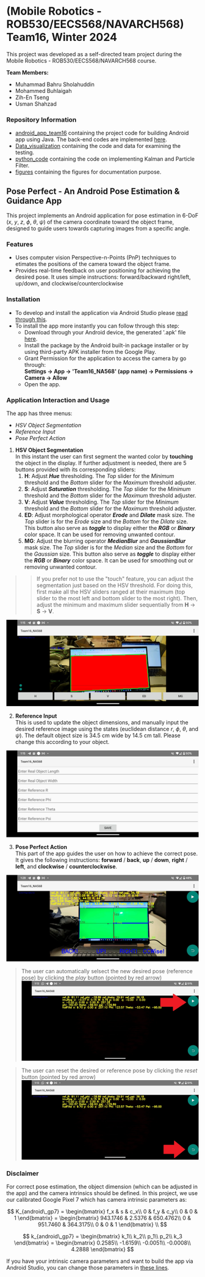 # (Mobile Robotics - ROB530/EECS568/NAVARCH568) Team16, Winter 2024
This project was developed as a self-directed team project during the Mobile Robotics - ROB530/EECS568/NAVARCH568 course.

**Team Members:**  
- Muhammad Bahru Sholahuddin  
- Mohammed Buhlaigah  
- Zih-En Tseng  
- Usman Shahzad  

### Repository Information
* [android_app_team16](https://github.com/mbsbahru/pose-perfect-rob530project/tree/main/android_app_team16) containing the project code for building Android app using Java. The back-end codes are implemented [here](android_app_team16/app/src/main/java/com/mbsbahru/na568Teamproject_MohammedAlanUsmanBahru). 
* [Data_visualization](https://github.com/mbsbahru/pose-perfect-rob530project/tree/main/Data_visualization) containing the code and data for examining the testing.
* [python_code](https://github.com/mbsbahru/pose-perfect-rob530project/tree/main/python_code) containing the code on implementing Kalman and Particle Filter.
* [figures](https://github.com/mbsbahru/pose-perfect-rob530project/tree/main/figures) containing the figures for documentation purpose.
 
## Pose Perfect - An Android Pose Estimation & Guidance App

This project implements an Android application for pose estimation in 6-DoF ($x$, $y$, $z$, $\phi$, $\theta$, $\psi$) of the camera coordinate toward the object frame, designed to guide users towards capturing images from a specific angle.

### Features

* Uses computer vision Perspective-n-Points (PnP) techniques to etimates the positions of the camera toward the object frame.
* Provides real-time feedback on user positioning for achieving the desired pose. It uses simple instructions: forward/backward right/left, up/down, and clockwise/counterclockwise

### Installation
* To develop and install the application via Android Studio please [read through this](android_app_team16/README.md).
* To install the app more instantly you can follow through this step:
  - Download through your Android device, the generated '.apk' file [here](https://drive.google.com/file/d/1H8T5yAWxWS_5-SAM8eWqe3GmNhLwfa4T/view?usp=sharing).
  - Install the package by the Android built-in package installer or by using third-party APK installer from the Google Play.
  - Grant Permission for the application to access the camera by go through:\
    **Settings &rarr; App &rarr; 'Team16_NA568' (app name) &rarr; Permissions &rarr; Camera &rarr; Allow**
  - Open the app.



### Application Interaction and Usage
The app has three menus:
 - *HSV Object Segmentation*
 - *Reference Input*
 - *Pose Perfect Action*

1. **HSV Object Segmentation**\
In this instant the user can first segment the wanted color by **touching** the object in the display. If further adjustment is needed, there are 5 buttons provided with its corresponding sliders:
    1. **H**: Adjust ***Hue*** thresholding. The *Top* slider for the *Minimum* threshold and the *Bottom* slider for the *Maximum* threshold adjuster.
    2. **S**: Adjust ***Saturation*** thresholding. The *Top* slider for the *Minimum* threshold and the *Bottom* slider for the *Maximum* threshold adjuster.
    3. **V**: Adjust ***Value*** thresholding. The *Top* slider for the *Minimum* threshold and the *Bottom* slider for the *Maximum* threshold adjuster.
    4. **ED**: Adjust morphological operator ***Erode*** and ***Dilate*** mask size. The *Top* slider is for the *Erode* size and the *Bottom* for the *Dilate* size. This button also serve as ***toggle*** to display either the ***RGB*** or ***Binary*** color space. It can be used for removing unwanted contour.
    5. **MG**: Adjust the blurring operator ***MedianBlur*** and ***GaussianBlur*** mask size. The *Top* slider is for the *Median* size and the *Bottom* for the *Gaussian* size. This button also serve as ***toggle*** to display either the ***RGB*** or ***Binary*** color space. It can be used for smoothing out or removing unwanted contour.
   
>> If you prefer not to use the "touch" feature, you can adjust the segmentation just based on the HSV threshold. For doing this, first make all the HSV sliders ranged at their maximum (top slider to the most left and bottom slider to the most right). Then, adjust the minimum and maximum slider sequentially from **H** &rarr; **S** &rarr; **V**.

![HSV Object Segmentation](https://github.com/mbsbahru/pose-perfect-rob530project/blob/main/figures/HSV%20Object%20Segmentation.jpeg)


2. **Reference Input**\
This is used to update the object dimensions, and manually input the desired reference image using the states (euclidean distance $r$, $\phi$, $\theta$, and $\psi$). The default object size is 34.5 cm wide by 14.5 cm tall. Please change this according to your object.

![Reference Input](https://github.com/mbsbahru/pose-perfect-rob530project/blob/main/figures/Reference%20Input.jpeg)


3. **Pose Perfect Action**\
This part of the app guides the user on how to achieve the correct pose. It gives the following instructions: **forward** / **back**, **up** / **down**, **right** / **left**, and **clockwise** / **counterclockwise**.

![Pose Perfect Action1](https://github.com/mbsbahru/pose-perfect-rob530project/blob/main/figures/Pose%20Perfect%20Action%201.jpeg)


> The user can automatically selsect the new desired pose (reference pose) by clicking the *play* button (pointed by red arrow)
![Pose Perfect Action2](https://github.com/mbsbahru/pose-perfect-rob530project/blob/main/figures/Pose%20Perfect%20Action%202.jpg)


> The user can reset the desired or reference pose by clicking the *reset* button (pointed by red arrow)
![Pose Perfect Action3](https://github.com/mbsbahru/pose-perfect-rob530project/blob/main/figures/Pose%20Perfect%20Action%203.jpg)


### Disclaimer
For correct pose estimation, the object dimension (which can be adjusted in the app) and the camera intrinsics should be defined. In this project, we use our calibrated Google Pixel 7 which has camera intrinsic parameters as:

$$
K_{android\_gp7} = \begin{bmatrix}
    f_x & s & c_x\\
    0 & f_y & c_y\\
    0 & 0 & 1
\end{bmatrix}
= \begin{bmatrix}
    943.1746 & 2.5376 & 650.4762\\
    0 & 951.7460 & 364.3175\\
    0 & 0 & 1
\end{bmatrix} \\
$$

$$
k_{android\_gp7} = \begin{bmatrix}
    k_1\\
    k_2\\
    p_1\\
    p_2\\
    k_3
\end{bmatrix}
= \begin{bmatrix}
    0.2585\\
    -1.6159\\
    -0.0051\\
    -0.0008\\
    4.2888
\end{bmatrix}
$$

If you have your intrinsic camera parameters and want to build the app via Android Studio, you can change those parameters in [these lines](https://github.com/mbsbahru/pose-perfect-rob530project/blob/main/android_app_team16/app/src/main/java/com/mbsbahru/na568Teamproject_MohammedAlanUsmanBahru/MainActivity.java#L113C5-L122C96).


